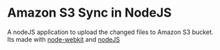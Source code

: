 Amazon S3 Sync in NodeJS
============

A nodeJS application to upload the changed files to Amazon S3 bucket.     
Its made with [node-webkit][1] and [nodeJS][2]

[1]: https://github.com/rogerwang/node-webkit
[2]: http://nodejs.org/